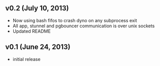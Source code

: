 ## v0.2 (July 10, 2013)

* Now using bash fifos to crash dyno on any subprocess exit
* All app, stunnel and pgbouncer communication is over unix sockets
* Updated README 

## v0.1 (June 24, 2013)

* initial release
